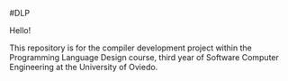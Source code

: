 #DLP

Hello!

This repository is for the compiler development project within the Programming Language Design course, third year of Software Computer Engineering at the University of Oviedo.
